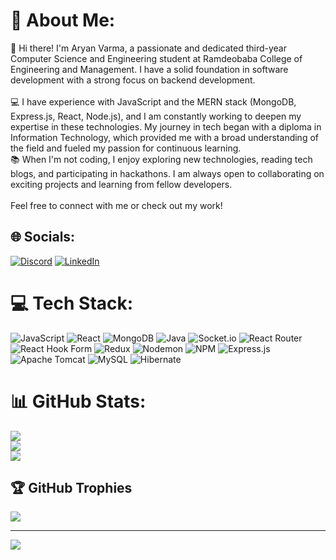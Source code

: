 # 💫 About Me:
👋 Hi there! I'm Aryan Varma, a passionate and dedicated third-year Computer Science and Engineering student at Ramdeobaba College of Engineering and Management. I have a solid foundation in software development with a strong focus on backend development.<br><br>💻 I have experience with JavaScript and the MERN stack (MongoDB, Express.js, React, Node.js), and I am constantly working to deepen my expertise in these technologies. My journey in tech began with a diploma in Information Technology, which provided me with a broad understanding of the field and fueled my passion for continuous learning.<br>📚 When I'm not coding, I enjoy exploring new technologies, reading tech blogs, and participating in hackathons. I am always open to collaborating on exciting projects and learning from fellow developers.<br><br>Feel free to connect with me or check out my work!


## 🌐 Socials:
[![Discord](https://img.shields.io/badge/Discord-%237289DA.svg?logo=discord&logoColor=white)](https://discord.gg/aryan_varma) [![LinkedIn](https://img.shields.io/badge/LinkedIn-%230077B5.svg?logo=linkedin&logoColor=white)](https://linkedin.com/in/aryanvarma2004)

# 💻 Tech Stack:
![JavaScript](https://img.shields.io/badge/javascript-%23323330.svg?style=for-the-badge&logo=javascript&logoColor=%23F7DF1E) ![React](https://img.shields.io/badge/react-%2320232a.svg?style=for-the-badge&logo=react&logoColor=%2361DAFB) ![MongoDB](https://img.shields.io/badge/MongoDB-%234ea94b.svg?style=for-the-badge&logo=mongodb&logoColor=white) ![Java](https://img.shields.io/badge/java-%23ED8B00.svg?style=for-the-badge&logo=openjdk&logoColor=white) ![Socket.io](https://img.shields.io/badge/Socket.io-black?style=for-the-badge&logo=socket.io&badgeColor=010101) ![React Router](https://img.shields.io/badge/React_Router-CA4245?style=for-the-badge&logo=react-router&logoColor=white) ![React Hook Form](https://img.shields.io/badge/React%20Hook%20Form-%23EC5990.svg?style=for-the-badge&logo=reacthookform&logoColor=white) ![Redux](https://img.shields.io/badge/redux-%23593d88.svg?style=for-the-badge&logo=redux&logoColor=white) ![Nodemon](https://img.shields.io/badge/NODEMON-%23323330.svg?style=for-the-badge&logo=nodemon&logoColor=%BBDEAD) ![NPM](https://img.shields.io/badge/NPM-%23CB3837.svg?style=for-the-badge&logo=npm&logoColor=white) ![Express.js](https://img.shields.io/badge/express.js-%23404d59.svg?style=for-the-badge&logo=express&logoColor=%2361DAFB) ![Apache Tomcat](https://img.shields.io/badge/apache%20tomcat-%23F8DC75.svg?style=for-the-badge&logo=apache-tomcat&logoColor=black) ![MySQL](https://img.shields.io/badge/mysql-4479A1.svg?style=for-the-badge&logo=mysql&logoColor=white) ![Hibernate](https://img.shields.io/badge/Hibernate-59666C?style=for-the-badge&logo=Hibernate&logoColor=white)
# 📊 GitHub Stats:
![](https://github-readme-stats.vercel.app/api?username=AryanVarma2021&theme=dark&hide_border=false&include_all_commits=true&count_private=true)<br/>
![](https://github-readme-streak-stats.herokuapp.com/?user=AryanVarma2021&theme=dark&hide_border=false)<br/>
![](https://github-readme-stats.vercel.app/api/top-langs/?username=AryanVarma2021&theme=dark&hide_border=false&include_all_commits=true&count_private=true&layout=compact)

## 🏆 GitHub Trophies
![](https://github-profile-trophy.vercel.app/?username=AryanVarma2021&theme=radical&no-frame=false&no-bg=true&margin-w=4)

---
[![](https://visitcount.itsvg.in/api?id=AryanVarma2021&icon=0&color=0)](https://visitcount.itsvg.in)

<!-- Proudly created with GPRM ( https://gprm.itsvg.in ) -->
